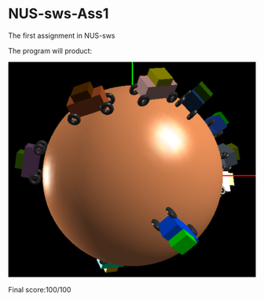 # NUS-sws-Ass1
The first assignment in NUS-sws

The program will product:

![5471653c6e676e77bcae8384c7e1c197](5471653c6e676e77bcae8384c7e1c197.png)

Final score:100/100


